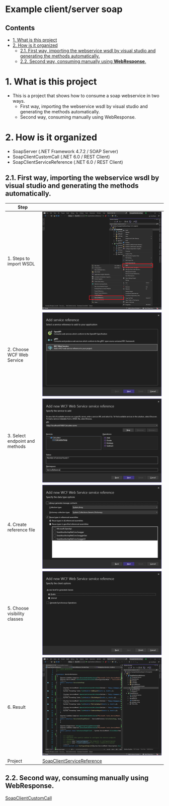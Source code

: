 # Example client/server soap <!-- omit in toc -->

## Contents <!-- omit in toc -->

- [1. What is this project](#1-what-is-this-project)
- [2. How is it organized](#2-how-is-it-organized)
  - [2.1. First way, importing the webservice wsdl by visual studio and generating the methods automatically.](#21-first-way-importing-the-webservice-wsdl-by-visual-studio-and-generating-the-methods-automatically)
  - [2.2. Second way, consuming manually using **WebResponse**.](#22-second-way-consuming-manually-using-webresponse)

# 1. What is this project

- This is a project that shows how to consume a soap webservice in two ways.
  - First way, importing the webservice wsdl by visual studio and generating the methods automatically.
  - Second way, consuming manually using WebResponse.

# 2. How is it organized

- SoapServer (.NET Framework 4.7.2 / SOAP Server)
- SoapClientCustomCall (.NET 6.0 / REST Client)
- SoapClientServiceReference (.NET 6.0 / REST Client)

## 2.1. First way, importing the webservice wsdl by visual studio and generating the methods automatically.

| Step                           |                                                                |
| ------------------------------ | -------------------------------------------------------------- |
| 1. Steps to import WSDL        | ![SoapClientServiceReference](/Images/Step1.png)               |
| 2. Choose WCF Web Service      | ![SoapClientServiceReference](/Images/Step2.png)               |
| 3. Select endpoint and methods | ![SoapClientServiceReference](/Images/Step3.png)               |
| 4. Create reference file       | ![SoapClientServiceReference](/Images/Step4.png)               |
| 5. Choose visibility classes   | ![SoapClientServiceReference](/Images/Step5.png)               |
| 6. Result                      | ![SoapClientServiceReference](/Images/Result.png)              |
| Project                        | [SoapClientServiceReference](/src/SoapClientServiceReference/) |

## 2.2. Second way, consuming manually using **WebResponse**.

[SoapClientCustomCall](/src/SoapClientCustomCall/)
